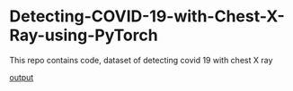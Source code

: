 # Detecting-COVID-19-with-Chest-X-Ray-using-PyTorch
This repo contains code, dataset of detecting covid 19 with chest X ray

[output](output.png)
